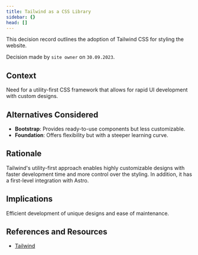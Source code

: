 ```yaml
---
title: Tailwind as a CSS Library
sidebar: {}
head: []
---
```


This decision record outlines the adoption of Tailwind CSS for styling the website.

Decision made by `site owner` on `30.09.2023`.

## Context

Need for a utility-first CSS framework that allows for rapid UI development with custom designs.

## Alternatives Considered

- **Bootstrap**: Provides ready-to-use components but less customizable.
- **Foundation**: Offers flexibility but with a steeper learning curve.

## Rationale

Tailwind's utility-first approach enables highly customizable designs with faster development time and more control over the styling.
In addition, it has a first-level integration with Astro.

## Implications

Efficient development of unique designs and ease of maintenance.

## References and Resources

- [Tailwind](https://tailwindcss.com)
